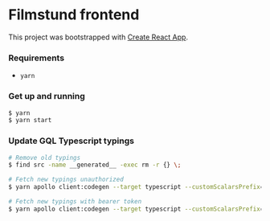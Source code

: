 # Filmstund frontend

This project was bootstrapped with [Create React App](https://github.com/facebookincubator/create-react-app).

### Requirements

- `yarn`

### Get up and running

```sh
$ yarn
$ yarn start
```

### Update GQL Typescript typings

```sh
# Remove old typings
$ find src -name __generated__ -exec rm -r {} \;

# Fetch new typings unauthorized
$ yarn apollo client:codegen --target typescript --customScalarsPrefix=SeFilm --passthroughCustomScalars --includes "src/**/*.{js,ts,tsx}" --globalTypesFile=src/__generated__/globalTypes.ts --endpoint http://localhost:8080/graphql

# Fetch new typings with bearer token
$ yarn apollo client:codegen --target typescript --customScalarsPrefix=SeFilm --passthroughCustomScalars --includes "src/**/*.{js,ts,tsx}" --globalTypesFile=src/__generated__/globalTypes.ts --endpoint http://localhost:8080/graphql --header 'Authorization: Bearer token_here'
```
